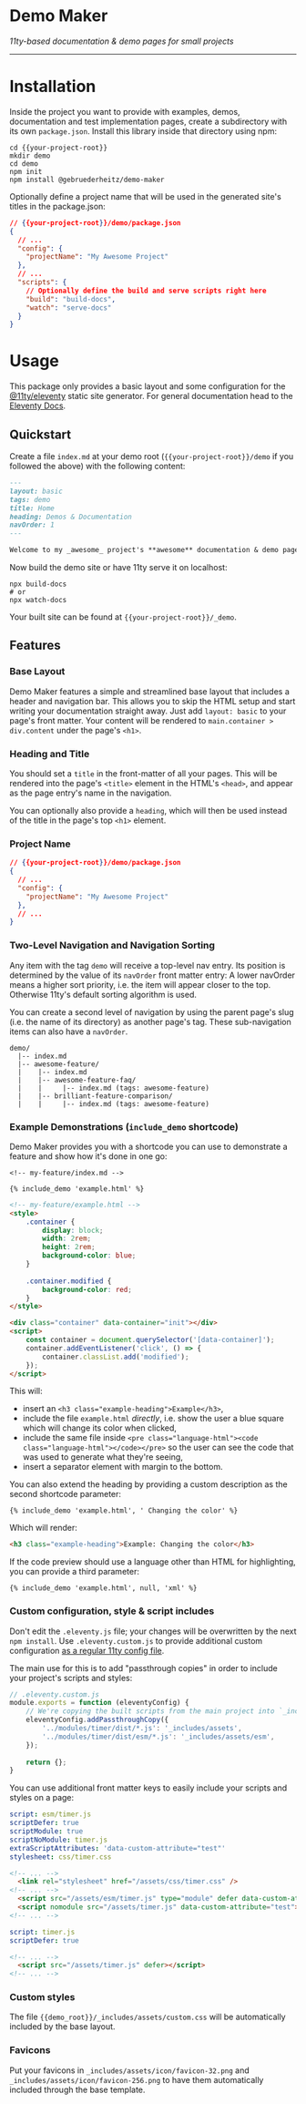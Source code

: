 # Demo Maker

_11ty-based documentation & demo pages for small projects_

---

# Installation

Inside the project you want to provide with examples, demos, documentation and
test implementation pages, create a subdirectory with its own `package.json`.
Install this library inside that directory using npm:

```shell
cd {{your-project-root}}
mkdir demo
cd demo
npm init 
npm install @gebruederheitz/demo-maker
```

Optionally define a project name that will be used in the generated site's
titles in the package.json:

```json
// {{your-project-root}}/demo/package.json
{
  // ...
  "config": {
    "projectName": "My Awesome Project"
  },
  // ...
  "scripts": {
    // Optionally define the build and serve scripts right here
    "build": "build-docs",
    "watch": "serve-docs"
  }
}
```


# Usage

This package only provides a basic layout and some configuration for the
[@11ty/eleventy](https://www.npmjs.com/package/@11ty/eleventy) static site
generator. For general documentation head to the [Eleventy Docs](https://www.11ty.dev/docs/).

## Quickstart

Create a file `index.md` at your demo root (`{{your-project-root}}/demo` if you
followed the above) with the following content:

```markdown
---
layout: basic
tags: demo
title: Home
heading: Demos & Documentation
navOrder: 1
---

Welcome to my _awesome_ project's **awesome** documentation & demo page!

```

Now build the demo site or have 11ty serve it on localhost:


```shell
npx build-docs
# or
npx watch-docs
```

Your built site can be found at `{{your-project-root}}/_demo`.

## Features

### Base Layout

Demo Maker features a simple and streamlined base layout that includes a header
and navigation bar. This allows you to skip the HTML setup and start writing
your documentation straight away. Just add `layout: basic` to your page's front
matter. Your content will be rendered to `main.container > div.content` under the
page's `<h1>`.


### Heading and Title

You should set a `title` in the front-matter of all your pages. This will be
rendered into the page's `<title>` element in the HTML's `<head>`, and appear
as the page entry's name in the navigation.

You can optionally also provide a `heading`, which will then be used instead of
the title in the page's top `<h1>` element.


### Project Name

```json
// {{your-project-root}}/demo/package.json
{
  // ...
  "config": {
    "projectName": "My Awesome Project"
  },
  // ...
}
```


### Two-Level Navigation and Navigation Sorting

Any item with the tag `demo` will receive a top-level nav entry. Its position
is determined by the value of its `navOrder` front matter entry: A lower navOrder
means a higher sort priority, i.e. the item will appear closer to the top. 
Otherwise 11ty's default sorting algorithm is used.

You can create a second level of navigation by using the parent page's slug
(i.e. the name of its directory) as another page's tag. These sub-navigation
items can also have a `navOrder`.

```
demo/
  |-- index.md
  |-- awesome-feature/
  |    |-- index.md
  |    |-- awesome-feature-faq/
  |    |     |-- index.md (tags: awesome-feature)
  |    |-- brilliant-feature-comparison/
  |    |     |-- index.md (tags: awesome-feature)
```


### Example Demonstrations (`include_demo` shortcode)

Demo Maker provides you with a shortcode you can use to demonstrate a feature
and show how it's done in one go:

```nunjucks
<!-- my-feature/index.md -->

{% include_demo 'example.html' %}
```

```html
<!-- my-feature/example.html -->
<style>
    .container {
        display: block;
        width: 2rem;
        height: 2rem;
        background-color: blue;
    }
    
    .container.modified {
        background-color: red;
    }
</style>

<div class="container" data-container="init"></div>
<script>
    const container = document.querySelector('[data-container]');
    container.addEventListener('click', () => {
        container.classList.add('modified');
    });
</script>
```

This will:
 - insert an `<h3 class="example-heading">Example</h3>`,
 - include the file `example.html` _directly_, i.e. show the user a blue square
   which will change its color when clicked,
 - include the same file inside `<pre class="language-html"><code class="language-html"></code></pre>`
   so the user can see the code that was used to generate what they're seeing,
 - insert a separator element with margin to the bottom.

You can also extend the heading by providing a custom description as the second
shortcode parameter:

```nunjucks
{% include_demo 'example.html', ' Changing the color' %}
```

Which will render:
```html
<h3 class="example-heading">Example: Changing the color</h3>
```

If the code preview should use a language other than HTML for highlighting, you
can provide a third parameter:

```nunjucks
{% include_demo 'example.html', null, 'xml' %}
```


### Custom configuration, style & script includes

Don't edit the `.eleventy.js` file; your changes will be overwritten by the next
`npm install`. Use `.eleventy.custom.js` to provide additional custom
configuration [as a regular 11ty config file](https://www.11ty.dev/docs/config/).

The main use for this is to add "passthrough copies" in order to include your
project's scripts and styles:

```js
// .eleventy.custom.js
module.exports = function (eleventyConfig) {
    // We're copying the built scripts from the main project into `_includes/assets/`
    eleventyConfig.addPassthroughCopy({
        '../modules/timer/dist/*.js': '_includes/assets',
        '../modules/timer/dist/esm/*.js': '_includes/assets/esm',
    });
    
    return {};
}
```

You can use additional front matter keys to easily include your scripts and styles
on a page:

```yaml
script: esm/timer.js
scriptDefer: true
scriptModule: true
scriptNoModule: timer.js
extraScriptAttributes: 'data-custom-attribute="test"'
stylesheet: css/timer.css
```

```html
<!-- ... -->
  <link rel="stylesheet" href="/assets/css/timer.css" />
<!-- ... -->
  <script src="/assets/esm/timer.js" type="module" defer data-custom-attribute="test"></script>
  <script nomodule src="/assets/timer.js" data-custom-attribute="test"></script>
<!-- ... -->
```

```yaml
script: timer.js
scriptDefer: true
```

```html
<!-- ... -->
  <script src="/assets/timer.js" defer></script>
<!-- ... -->
```


### Custom styles

The file `{{demo_root}}/_includes/assets/custom.css` will be automatically
included by the base layout.


### Favicons

Put your favicons in `_includes/assets/icon/favicon-32.png` and `_includes/assets/icon/favicon-256.png`
to have them automatically included through the base template.
